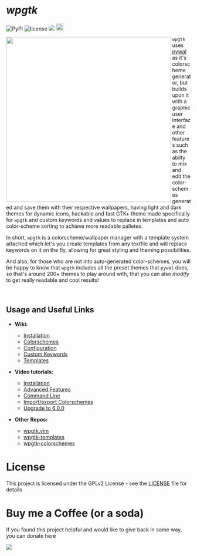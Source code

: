 
# _wpgtk_

![PyPI](https://img.shields.io/pypi/v/wpgtk.svg?style=flat-square)
![license](https://img.shields.io/badge/license-GPLv2-green.svg?style=flat-square)
<a href="https://www.paypal.com/cgi-bin/webscr?cmd=_s-xclick&hosted_button_id=X996W7Z8PW4VW"><img src="https://img.shields.io/badge/donate-paypal-green.svg?style=flat-square"></a>
<a href="https://www.irccloud.com/invite?channel=%23wpgtk&amp;hostname=irc.freenode.net&amp;port=6697&amp;ssl=1" target="_blank"><img src="https://img.shields.io/badge/IRC-%23wpgtk-1e72ff.svg?style=flat-square"  height="20"></a>

<img align="left" src="https://i.imgur.com/ApSuntN.gif" width="450px"/>

`wpgtk` uses [pywal](https://github.com/dylanaraps/pywal) as it's colorscheme generator, but builds upon it with a graphic user interface and other features such as the abilty to mix and edit the color-schemes generated and save them with their respective wallpapers, having light and dark themes for dynamic icons, hackable and fast GTK+ theme made specifically for `wpgtk` and custom keywords and values to replace in templates and auto color-scheme sorting to achieve more readable palletes.

In short, `wpgtk` is a colorscheme/wallpaper manager with a template system attached which let's you create templates from any textfile and will replace keywords on it on the fly, allowing for great styling and theming possibilities.

And also, for those who are not into auto-generated color-schemes, you will be happy to know that `wpgtk` includes all the preset themes that `pywal` does, so that's around 200+ themes to play around with, that you can also _modify_ to get really readable and cool results!

<br>

## Usage and Useful Links

- **Wiki:**
  * [Installation](https://github.com/deviantfero/wpgtk/wiki/Installation)	
  * [Colorschemes](https://github.com/deviantfero/wpgtk/wiki/Colorschemes)
  * [Configuration](https://github.com/deviantfero/wpgtk/wiki/Configuration)
  * [Custom Keywords](https://github.com/deviantfero/wpgtk/wiki/Custom-Keywords)
  * [Templates](https://github.com/deviantfero/wpgtk/wiki/Templates)

- **Video tutorials:**
  * [Installation](https://www.youtube.com/watch?v=jmY5NEPI4RM)
  * [Advanced Features](https://www.youtube.com/watch?v=QXpMMP8fT0o)
  * [Command Line](https://www.youtube.com/watch?v=yjNipQZpOUc)
  * [Import/export Colorschemes](https://www.youtube.com/watch?v=P3D0jtG6G2s)
  * [Upgrade to 6.0.0](https://youtu.be/5V4Rb7ULEjM)

- **Other Repos:**
  * [wpgtk.vim](https://github.com/deviantfero/wpgtk.vim)
  * [ wpgtk-templates ](https://github.com/deviantfero/wpgtk-templates)
  * [wpgtk-colorschemes](https://github.com/deviantfero/wpgtk-colorschemes)


# License

This project is licensed under the GPLv2 License - see the [LICENSE](LICENSE) file for details

# Buy me a Coffee (or a soda)

If you found this project helpful and would like to give back in some way, you can donate here

<a href="https://www.paypal.com/cgi-bin/webscr?cmd=_s-xclick&hosted_button_id=X996W7Z8PW4VW"><img src="https://img.shields.io/badge/donate-paypal-green.svg?style=flat-square"></a>
